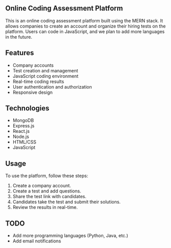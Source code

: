 ## Online Coding Assessment Platform

This is an online coding assessment platform built using the MERN stack. It allows companies to create an account and organize their hiring tests on the platform. Users can code in JavaScript, and we plan to add more languages in the future.

## Features

- Company accounts
- Test creation and management
- JavaScript coding environment
- Real-time coding results
- User authentication and authorization
- Responsive design

## Technologies

- MongoDB
- Express.js
- React.js
- Node.js
- HTML/CSS
- JavaScript

## Usage

To use the platform, follow these steps:

1. Create a company account.
2. Create a test and add questions.
3. Share the test link with candidates.
4. Candidates take the test and submit their solutions.
5. Review the results in real-time.

## TODO

- Add more programming languages (Python, Java, etc.)
- Add email notifications


